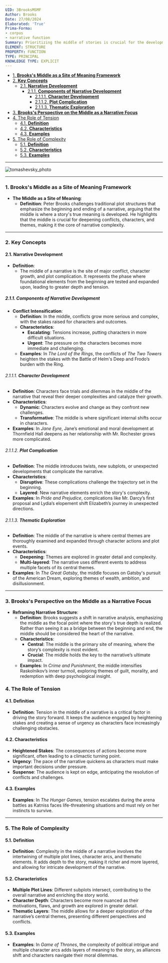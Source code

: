 ```yaml
---
UID: 3BrooksMSMF
Author: Brooks
Date: 27/08/2024
Elaborated: 'True'
Prima-Forma:
- corpus
- narrative function
Summary: Prioritizing the middle of stories is crucial for the development of meaning.
ELEMENT: STRUCTURE
PROPERTY: FUNCTION
TYPE: PRINCIPAL
KNOWLEDGE TYPE: EXPLICIT
---
```


- [1. **Brooks's Middle as a Site of Meaning Framework**](#1-brookss-middle-as-a-site-of-meaning-framework)
- [2. **Key Concepts**](#2-key-concepts)
  - [2.1. **Narrative Development**](#21-narrative-development)
    - [2.1.1. **Components of Narrative Development**](#211-components-of-narrative-development)
      - [2.1.1.1. **Character Development**](#2111-character-development)
      - [2.1.1.2. **Plot Complication**](#2112-plot-complication)
      - [2.1.1.3. **Thematic Exploration**](#2113-thematic-exploration)
- [3. **Brooks's Perspective on the Middle as a Narrative Focus**](#3-brookss-perspective-on-the-middle-as-a-narrative-focus)
- [4. The Role of Tension](#4-the-role-of-tension)
  - [4.1. **Definition**](#41-definition)
  - [4.2. **Characteristics**](#42-characteristics)
  - [4.3. **Examples**](#43-examples)
- [5. The Role of Complexity](#5-the-role-of-complexity)
  - [5.1. **Definition**](#51-definition)
  - [5.2. **Characteristics**](#52-characteristics)
  - [5.3. **Examples**](#53-examples)




---

![tomashevsky_photo](../../../assets/2TomashevskyPSF_selective_information_disclosure_start.jpg "selective information disclosure")

---
### 1. **Brooks's Middle as a Site of Meaning Framework**

- **The Middle as a Site of Meaning**:
  - **Definition**: Peter Brooks challenges traditional plot structures that emphasize the beginning and ending of a narrative, arguing that the middle is where a story's true meaning is developed. He highlights that the middle is crucial for deepening conflicts, characters, and themes, making it the core of narrative complexity.

---

### 2. **Key Concepts**

#### 2.1. **Narrative Development**

- **Definition**:
  - The middle of a narrative is the site of major conflict, character growth, and plot complication. It represents the phase where foundational elements from the beginning are tested and expanded upon, leading to greater depth and tension.

##### 2.1.1. **Components of Narrative Development**

- **Conflict Intensification**:
  - **Definition**: In the middle, conflicts grow more serious and complex, with the stakes raised for characters and outcomes.
  - **Characteristics**:
    - **Escalating**: Tensions increase, putting characters in more difficult situations.
    - **Urgent**: The pressure on the characters becomes more immediate and challenging.
  - **Examples**: In *The Lord of the Rings*, the conflicts of *The Two Towers* heighten the stakes with the Battle of Helm's Deep and Frodo’s burden with the Ring.

###### 2.1.1.1. **Character Development**
- **Definition**: Characters face trials and dilemmas in the middle of the narrative that reveal their deeper complexities and catalyze their growth.
- **Characteristics**:
  - **Dynamic**: Characters evolve and change as they confront new challenges.
  - **Transformative**: The middle is where significant internal shifts occur in characters.
- **Examples**: In *Jane Eyre*, Jane’s emotional and moral development at Thornfield Hall deepens as her relationship with Mr. Rochester grows more complicated.

###### 2.1.1.2. **Plot Complication**
- **Definition**: The middle introduces twists, new subplots, or unexpected developments that complicate the narrative.
- **Characteristics**:
  - **Disruptive**: These complications challenge the trajectory set in the beginning.
  - **Layered**: New narrative elements enrich the story's complexity.
- **Examples**: In *Pride and Prejudice*, complications like Mr. Darcy’s first proposal and Lydia’s elopement shift Elizabeth’s journey in unexpected directions.

###### 2.1.1.3. **Thematic Exploration**
- **Definition**: The middle of the narrative is where central themes are thoroughly examined and expanded through character actions and plot events.
- **Characteristics**:
  - **Deepening**: Themes are explored in greater detail and complexity.
  - **Multi-layered**: The narrative uses different events to address multiple facets of its central themes.
- **Examples**: In *The Great Gatsby*, the middle focuses on Gatsby's pursuit of the American Dream, exploring themes of wealth, ambition, and disillusionment.

---

### 3. **Brooks's Perspective on the Middle as a Narrative Focus**

- **Reframing Narrative Structure**:
  - **Definition**: Brooks suggests a shift in narrative analysis, emphasizing the middle as the focal point where the story's true depth is realized. Rather than seeing it as a bridge between the beginning and end, the middle should be considered the heart of the narrative.
  - **Characteristics**:
    - **Central**: The middle is the primary site of meaning, where the story’s complexity is most evident.
    - **Crucial**: The middle holds the key to the narrative’s ultimate impact.
  - **Examples**: In *Crime and Punishment*, the middle intensifies Raskolnikov’s inner turmoil, exploring themes of guilt, morality, and redemption with deep psychological insight.

### 4. The Role of Tension

#### 4.1. **Definition**
- **Definition**: Tension in the middle of a narrative is a critical factor in driving the story forward. It keeps the audience engaged by heightening stakes and creating a sense of urgency as characters face increasingly challenging obstacles.

#### 4.2. **Characteristics**
- **Heightened Stakes**: The consequences of actions become more significant, often leading to a climactic turning point.
- **Urgency**: The pace of the narrative quickens as characters must make important decisions under pressure.
- **Suspense**: The audience is kept on edge, anticipating the resolution of conflicts and challenges.

#### 4.3. **Examples**
- **Examples**: In *The Hunger Games*, tension escalates during the arena battles as Katniss faces life-threatening situations and must rely on her instincts to survive.

---

### 5. The Role of Complexity

#### 5.1. **Definition**
- **Definition**: Complexity in the middle of a narrative involves the intertwining of multiple plot lines, character arcs, and thematic elements. It adds depth to the story, making it richer and more layered, and allowing for intricate development of the narrative.

#### 5.2. **Characteristics**
- **Multiple Plot Lines**: Different subplots intersect, contributing to the overall narrative and enriching the story world.
- **Character Depth**: Characters become more nuanced as their motivations, flaws, and growth are explored in greater detail.
- **Thematic Layers**: The middle allows for a deeper exploration of the narrative’s central themes, presenting different perspectives and conflicts.

#### 5.3. **Examples**
- **Examples**: In *Game of Thrones*, the complexity of political intrigue and multiple character arcs adds layers of meaning to the story, as alliances shift and characters navigate their moral dilemmas.
